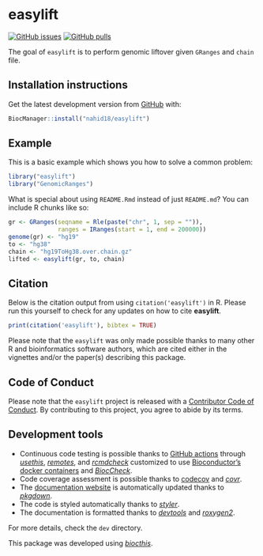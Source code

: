 
<!-- README.md is generated from README.Rmd. Please edit that file -->

# easylift

<!-- badges: start -->

[![GitHub
issues](https://img.shields.io/github/issues/nahid18/easylift)](https://github.com/nahid18/easylift/issues)
[![GitHub
pulls](https://img.shields.io/github/issues-pr/nahid18/easylift)](https://github.com/nahid18/easylift/pulls)
<!-- badges: end -->

The goal of `easylift` is to perform genomic liftover given `GRanges`
and `chain` file.

## Installation instructions

<!-- Get the latest stable `R` release from [CRAN](http://cran.r-project.org/). Then install `easylift` from [Bioconductor](http://bioconductor.org/) using the following code: -->
<!-- ```{r 'install', eval = FALSE} -->
<!-- if (!requireNamespace("BiocManager", quietly = TRUE)) { -->
<!--     install.packages("BiocManager") -->
<!-- } -->
<!-- BiocManager::install("easylift") -->
<!-- ``` -->

Get the latest development version from
[GitHub](https://github.com/nahid18/easylift) with:

``` r
BiocManager::install("nahid18/easylift")
```

## Example

This is a basic example which shows you how to solve a common problem:

``` r
library("easylift")
library("GenomicRanges")
```

What is special about using `README.Rmd` instead of just `README.md`?
You can include R chunks like so:

``` r
gr <- GRanges(seqname = Rle(paste("chr", 1, sep = "")),
              ranges = IRanges(start = 1, end = 200000))
genome(gr) <- "hg19"
to <- "hg38"
chain <- "hg19ToHg38.over.chain.gz"
lifted <- easylift(gr, to, chain)
```

## Citation

Below is the citation output from using `citation('easylift')` in R.
Please run this yourself to check for any updates on how to cite
**easylift**.

``` r
print(citation('easylift'), bibtex = TRUE)
```

Please note that the `easylift` was only made possible thanks to many
other R and bioinformatics software authors, which are cited either in
the vignettes and/or the paper(s) describing this package.

## Code of Conduct

Please note that the `easylift` project is released with a [Contributor
Code of Conduct](http://bioconductor.org/about/code-of-conduct/). By
contributing to this project, you agree to abide by its terms.

## Development tools

- Continuous code testing is possible thanks to [GitHub
  actions](https://www.tidyverse.org/blog/2020/04/usethis-1-6-0/)
  through *[usethis](https://CRAN.R-project.org/package=usethis)*,
  *[remotes](https://CRAN.R-project.org/package=remotes)*, and
  *[rcmdcheck](https://CRAN.R-project.org/package=rcmdcheck)* customized
  to use [Bioconductor’s docker
  containers](https://www.bioconductor.org/help/docker/) and
  *[BiocCheck](https://bioconductor.org/packages/3.17/BiocCheck)*.
- Code coverage assessment is possible thanks to
  [codecov](https://codecov.io/gh) and
  *[covr](https://CRAN.R-project.org/package=covr)*.
- The [documentation website](http://nahid18.github.io/easylift) is
  automatically updated thanks to
  *[pkgdown](https://CRAN.R-project.org/package=pkgdown)*.
- The code is styled automatically thanks to
  *[styler](https://CRAN.R-project.org/package=styler)*.
- The documentation is formatted thanks to
  *[devtools](https://CRAN.R-project.org/package=devtools)* and
  *[roxygen2](https://CRAN.R-project.org/package=roxygen2)*.

For more details, check the `dev` directory.

This package was developed using
*[biocthis](https://bioconductor.org/packages/3.17/biocthis)*.
